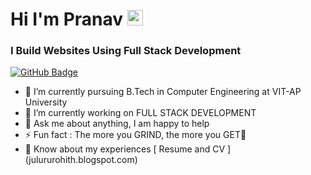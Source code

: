 <h1 >Hi I'm Pranav <img src="https://media.giphy.com/media/hvRJCLFzcasrR4ia7z/giphy.gif" width="25px"></h1></h1>
<h3>I Build Websites Using Full Stack Development </h3>
<a href="https://github.com/pranav004?tab=followers"><img src="https://img.shields.io/github/followers/pranav004?label=Followers&style=social" alt="GitHub Badge"></a>
<ul>
<li> 🌱 I’m currently pursuing B.Tech in Computer Engineering at VIT-AP University </li>
<li>🔭 I’m currently working on FULL STACK DEVELOPMENT</li> 
<li> 💬 Ask me about anything, I am happy to help </li>
<li> ⚡ Fun fact : The more you GRIND, the more you GET💫</li>
<li>📄 Know about my experiences [ Resume and CV ](julururohith.blogspot.com)</li>
</ul>
